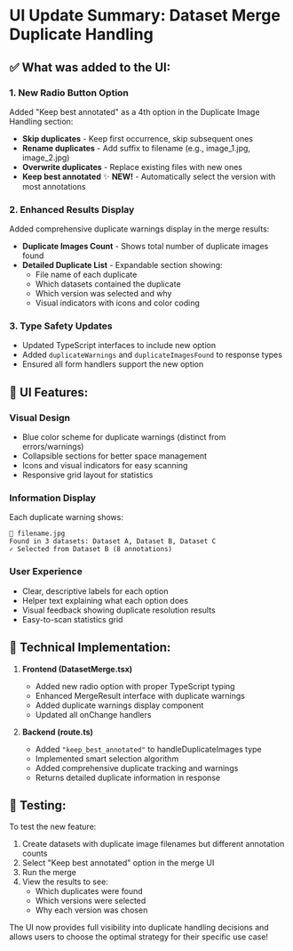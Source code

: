 # UI Update Summary: Dataset Merge Duplicate Handling

## ✅ **What was added to the UI:**

### 1. **New Radio Button Option**

Added "Keep best annotated" as a 4th option in the Duplicate Image Handling section:

- **Skip duplicates** - Keep first occurrence, skip subsequent ones
- **Rename duplicates** - Add suffix to filename (e.g., image_1.jpg, image_2.jpg)
- **Overwrite duplicates** - Replace existing files with new ones
- **Keep best annotated** ✨ **NEW!** - Automatically select the version with most annotations

### 2. **Enhanced Results Display**

Added comprehensive duplicate warnings display in the merge results:

- **Duplicate Images Count** - Shows total number of duplicate images found
- **Detailed Duplicate List** - Expandable section showing:
  - File name of each duplicate
  - Which datasets contained the duplicate
  - Which version was selected and why
  - Visual indicators with icons and color coding

### 3. **Type Safety Updates**

- Updated TypeScript interfaces to include new option
- Added `duplicateWarnings` and `duplicateImagesFound` to response types
- Ensured all form handlers support the new option

## 🎨 **UI Features:**

### Visual Design

- Blue color scheme for duplicate warnings (distinct from errors/warnings)
- Collapsible sections for better space management
- Icons and visual indicators for easy scanning
- Responsive grid layout for statistics

### Information Display

Each duplicate warning shows:

```
📄 filename.jpg
Found in 3 datasets: Dataset A, Dataset B, Dataset C
✓ Selected from Dataset B (8 annotations)
```

### User Experience

- Clear, descriptive labels for each option
- Helper text explaining what each option does
- Visual feedback showing duplicate resolution results
- Easy-to-scan statistics grid

## 🔧 **Technical Implementation:**

1. **Frontend (DatasetMerge.tsx)**

   - Added new radio option with proper TypeScript typing
   - Enhanced MergeResult interface with duplicate warnings
   - Added duplicate warnings display component
   - Updated all onChange handlers

2. **Backend (route.ts)**
   - Added `"keep_best_annotated"` to handleDuplicateImages type
   - Implemented smart selection algorithm
   - Added comprehensive duplicate tracking and warnings
   - Returns detailed duplicate information in response

## 🧪 **Testing:**

To test the new feature:

1. Create datasets with duplicate image filenames but different annotation counts
2. Select "Keep best annotated" option in the merge UI
3. Run the merge
4. View the results to see:
   - Which duplicates were found
   - Which versions were selected
   - Why each version was chosen

The UI now provides full visibility into duplicate handling decisions and allows users to choose the optimal strategy for their specific use case!
